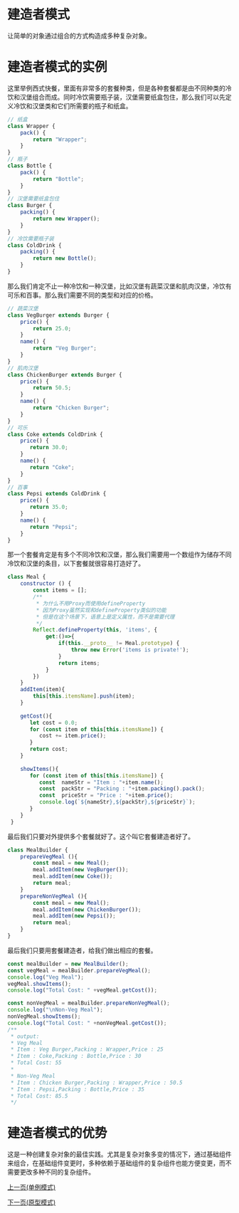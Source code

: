 # 建造者模式
让简单的对象通过组合的方式构造成多种复杂对象。
# 建造者模式的实例
这里举例西式快餐，里面有非常多的套餐种类，但是各种套餐都是由不同种类的冷饮和汉堡组合而成。同时冷饮需要瓶子装，汉堡需要纸盒包住，那么我们可以先定义冷饮和汉堡类和它们所需要的瓶子和纸盒。
```js
// 纸盒
class Wrapper {
    pack() {
        return "Wrapper";
    }
}
// 瓶子
class Bottle {
    pack() {
        return "Bottle";
    }
}
// 汉堡需要纸盒包住
class Burger {
    packing() {
        return new Wrapper();
    }
}
// 冷饮需要瓶子装
class ColdDrink {
    packing() {
        return new Bottle();
    }
}
```
那么我们肯定不止一种冷饮和一种汉堡，比如汉堡有蔬菜汉堡和肌肉汉堡，冷饮有可乐和百事。那么我们需要不同的类型和对应的价格。
```js
// 蔬菜汉堡
class VegBurger extends Burger {
    price() {
        return 25.0;
    }
    name() {
        return "Veg Burger";
    }
}
// 肌肉汉堡
class ChickenBurger extends Burger {
    price() {
        return 50.5;
    }
    name() {
        return "Chicken Burger";
    }
}
// 可乐
class Coke extends ColdDrink {
    price() {
       return 30.0;
    }
    name() {
       return "Coke";
    }
}
// 百事
class Pepsi extends ColdDrink {
    price() {
       return 35.0;
    }
    name() {
       return "Pepsi";
    }
}
```
那一个套餐肯定是有多个不同冷饮和汉堡，那么我们需要用一个数组作为储存不同冷饮和汉堡的条目，以下套餐就很容易打造好了。
```js
class Meal {
    constructor () {
        const items = [];
        /**
         * 为什么不用Proxy而使用defineProperty
         * 因为Proxy虽然实现和defineProperty类似的功能
         * 但是在这个场景下，语意上是定义属性，而不是需要代理
         */
        Reflect.defineProperty(this, 'items', {
            get:()=>{
                if(this.__proto__ != Meal.prototype) {
                    throw new Error('items is private!');
                }
                return items;
            }
        })
    }
    addItem(item){
        this[this.itemsName].push(item);
    }
 
    getCost(){
       let cost = 0.0;
       for (const item of this[this.itemsName]) {
          cost += item.price();
       }        
       return cost;
    }
 
    showItems(){
       for (const item of this[this.itemsName]) {
          const  nameStr = "Item : "+item.name();
          const  packStr = "Packing : "+item.packing().pack();
          const  priceStr = "Price : "+item.price();
          console.log(`${nameStr},${packStr},${priceStr}`);
       }        
    }   
 }
```
最后我们只要对外提供多个套餐就好了。这个叫它套餐建造者好了。
```js
class MealBuilder {
    prepareVegMeal (){
        const meal = new Meal();
        meal.addItem(new VegBurger());
        meal.addItem(new Coke());
        return meal;
    }
    prepareNonVegMeal (){
        const meal = new Meal();
        meal.addItem(new ChickenBurger());
        meal.addItem(new Pepsi());
        return meal;
    }
}
```
最后我们只要用套餐建造者，给我们做出相应的套餐。
```js
const mealBuilder = new MealBuilder();
const vegMeal = mealBuilder.prepareVegMeal();
console.log("Veg Meal");
vegMeal.showItems();
console.log("Total Cost: " +vegMeal.getCost());

const nonVegMeal = mealBuilder.prepareNonVegMeal();
console.log("\nNon-Veg Meal");
nonVegMeal.showItems();
console.log("Total Cost: " +nonVegMeal.getCost());
/**
 * output:
 * Veg Meal
 * Item : Veg Burger,Packing : Wrapper,Price : 25
 * Item : Coke,Packing : Bottle,Price : 30
 * Total Cost: 55
 * 
 * Non-Veg Meal
 * Item : Chicken Burger,Packing : Wrapper,Price : 50.5
 * Item : Pepsi,Packing : Bottle,Price : 35
 * Total Cost: 85.5
 */
```

# 建造者模式的优势
这是一种创建复杂对象的最佳实践。尤其是复杂对象多变的情况下，通过基础组件来组合，在基础组件变更时，多种依赖于基础组件的复杂组件也能方便变更，而不需要更改多种不同的复杂组件。

[上一页(单例模式)](../singleton-pattern/README.md)

[下一页(原型模式)](../prototype-pattern/README.md)